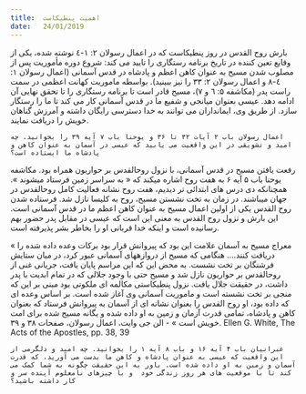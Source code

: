 ```yaml
---
title:  اهمیت پنطیکاست
date:   24/01/2019
---
```


بارش روح القدس در روز پنطیکاست که در اعمال رسولان ۲: ١-٤ نوشته شده، یکی از وقایع تعین کننده در تاریخ برنامه رستگاری را تایید می کند: شروع دوره مأموریت پس از مصلوب شدن مسیح به عنوان کاهن اعظم و پادشاه در قدس آسمانی (اعمال رسولان ١: ٤-۸ و اعمال رسولان ۲: ۳۳ را نیز ببینید). بواسطه ماموریت کهانت اعظمی در سمت راست پدر (مکاشفه ۵: ٦ و ٧)، مسیح قادر است تا برنامه رستگاری را تا تحقق نهایی آن ادامه دهد. عیسی بعنوان میانجی و شفیع ما در قدس آسمانی کار می کند تا ما را رستگار سازد. از طریق وی، ایمانداران می توانند به خدا دسترسی رایگان داشته و آمرزش گناهان خویش را دریافت نمایند. 

`اعمال رسولان باب ۲ آیات ۳۲ تا ۳۶ و یوحنا باب ۷ آیه ۳۹ را بخوانید. چه امید و تشویقی در این واقعیت می یابید که عیسی در آسمان به عنوان کاهن و پادشاه ما ایستاده است؟ `

رفعت یافتن مسیح در قدس آسمانی، با نزول روحالقدس بر حواریون همراه بود. مکاشفه یوحنا باب ۵ آیه ۶ به هفت روح اشاره میکند که « به سراسر زمین فرستاد میشوند ». همچنانکه دی درس های ابتدائی تر دیدیم، هفت روح نشانه فعالیت کامل روحالقدس در جهان میباشند. در زمان به تخت نشستن مسیح، روح به کلیسا نازل شد. فرستاده شدن روح القدس یکی از اولین اعمال مسیح به عنوان کاهن اعظم ما در قدس آسمانی است. این بارش و نزول روح القدس به معنی این است که عیسی در مقابل پدر حضور بهم رسانیده است و اینکه خدا قربانی او را بخاطر بشر پذیرفته است. 

« معراج مسیح به آسمان علامت این بود که پیروانش قرار بود برکات وعده داده شده را دریافت کنند.... هنگامی که مسیح از دروازههای آسمانی عبور کرد، در میان ستایش فرشتگان بر تخت نشست. به محض این که این مراسم پایان یافت، جریانی غنی از روحالقدس بر حواریون نازل شد و مسیح حتی با وجود جلالی که در تمام ابدیت با پدر داشت، در حقیقت جلال یافت. نزول پنطیکاستی مکالمه ای ملکوتی بود مبنی بر این که منجی بر تخت نشسته است و ماموریت آسمانی وی آغاز شده است. بر اساس وعده ای که داده بود، او روح القدس را بعنوان نشانه ای از آسمان به پیروانش فرستاد که بعنوان کاهن و پادشاه، تمامی قدرت آزمان و زمین به او داده شده و یگانه مسیح شده برای امت خویش است » - الن جی وایت، اعمال رسولان، صفحات ۳۸ و ۳۹. Ellen G. White, The Acts of the Apostles, pp. 38, 39

`عبرانیان باب ۴ آیه ۱۶ و باب ۸ آیه ۱ را بخوانید. چه امید و دلگرمی از این واقعیت که عیسی به عنوان پادشاه و کاهن ما بدست می آورید، که قدرت آسمان و زمین به او داده شده است. باور به این حقیقت چگونه به شما کمک می کند تا با موقعیت های هر روز زندگی خود  و با چیزهای نامعلوم آینده سر و کار داشته باشید؟ `
